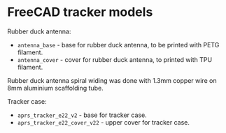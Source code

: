 # FreeCAD tracker models

Rubber duck antenna:
- `antenna_base` - base for rubber duck antenna, to be printed with PETG filament.
- `antenna_cover` - cover for rubber duck antenna, to printed with TPU filament.

Rubber duck antenna spiral widing was done with 1.3mm copper wire on 8mm aluminium scaffolding tube.

Tracker case:
- `aprs_tracker_e22_v2` - base for tracker case.
- `aprs_tracker_e22_cover_v22` - upper cover for tracker case.
